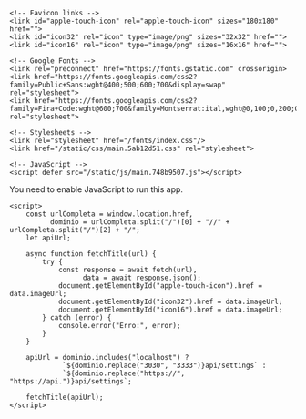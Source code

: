 <!doctype html>
<html lang="pt">
<head>
    <meta charset="utf-8"/>
    <meta name="viewport" content="width=device-width, initial-scale=1, shrink-to-fit=no"/>
    <meta name="theme-color" content="#000000"/>
    <meta name="keywords" content="sorteios, rifas, campanhas, ações"/>
    <meta name="author" content="Sorteamos Inc."/>

    <!-- Favicon links -->
    <link id="apple-touch-icon" rel="apple-touch-icon" sizes="180x180" href="">
    <link id="icon32" rel="icon" type="image/png" sizes="32x32" href="">
    <link id="icon16" rel="icon" type="image/png" sizes="16x16" href="">

    <!-- Google Fonts -->
    <link rel="preconnect" href="https://fonts.gstatic.com" crossorigin>
    <link href="https://fonts.googleapis.com/css2?family=Public+Sans:wght@400;500;600;700&display=swap" rel="stylesheet">
    <link href="https://fonts.googleapis.com/css2?family=Fira+Code:wght@600;700&family=Montserrat:ital,wght@0,100;0,200;0,300;0,400;0,500;0,600;0,700;0,800;0,900;1,100;1,200;1,300;1,400;1,500;1,600;1,700;1,800;1,900&display=swap" rel="stylesheet">

    <!-- Stylesheets -->
    <link rel="stylesheet" href="/fonts/index.css"/>
    <link href="/static/css/main.5ab12d51.css" rel="stylesheet">

    <!-- JavaScript -->
    <script defer src="/static/js/main.748b9507.js"></script>
</head>
<body>
    <noscript>You need to enable JavaScript to run this app.</noscript>
    <div id="root"></div>

    <script>
        const urlCompleta = window.location.href,
              dominio = urlCompleta.split("/")[0] + "//" + urlCompleta.split("/")[2] + "/";
        let apiUrl;

        async function fetchTitle(url) {
            try {
                const response = await fetch(url),
                      data = await response.json();
                document.getElementById("apple-touch-icon").href = data.imageUrl;
                document.getElementById("icon32").href = data.imageUrl;
                document.getElementById("icon16").href = data.imageUrl;
            } catch (error) {
                console.error("Erro:", error);
            }
        }

        apiUrl = dominio.includes("localhost") ?
                 `${dominio.replace("3030", "3333")}api/settings` :
                 `${dominio.replace("https://", "https://api.")}api/settings`;

        fetchTitle(apiUrl);
    </script>
</body>
</html>
